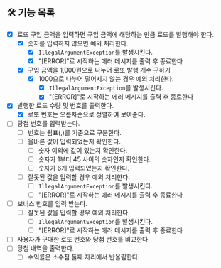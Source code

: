 ## 🛠 기능 목록
- [x] 로또 구입 금액을 입력하면 구입 금액에 해당하는 만큼 로또를 발행해야 한다.
  - [x] 숫자를 입력하지 않으면 예외 처리한다.
    - [x] `IllegalArgumentException`를 발생시킨다.
    - [x] "[ERROR]"로 시작하는 에러 메시지를 출력 후 종료한다
  - [x] 구입 금액을 1,000원으로 나누어 로또 발행 개수 구하기
    - [x] 1000으로 나누어 떨어지지 않는 경우 예외 처리한다.
      - [x] `IllegalArgumentException`를 발생시킨다.
      - [x] "[ERROR]"로 시작하는 에러 메시지를 출력 후 종료한다
- [x] 발행한 로또 수량 및 번호를 출력한다.
  - [x] 로또 번호는 오름차순으로 정렬하여 보여준다.
- [ ] 당첨 번호를 입력받는다.
  - [ ] 번호는 쉼표(,)를 기준으로 구분한다.
  - [ ] 올바른 값이 입력되었는지 확인한다.
    - [ ] 숫자 이외에 값이 있는지 확인한다.
    - [ ] 숫자가 1부터 45 사이의 숫자인지 확인한다.
    - [ ] 숫자가 6개 입력되었는지 확인한다.
  - [ ] 잘못된 값을 입력할 경우 예외 처리한다.
    - [ ] `IllegalArgumentException`를 발생시킨다.
    - [ ] "[ERROR]"로 시작하는 에러 메시지를 출력 후 종료한다
- [ ] 보너스 번호를 입력 받는다.
  - [ ] 잘못된 값을 입력할 경우 예외 처리한다.
    - [ ] `IllegalArgumentException`를 발생시킨다.
    - [ ] "[ERROR]"로 시작하는 에러 메시지를 출력 후 종료한다
- [ ] 사용자가 구매한 로또 번호와 당첨 번호를 비교한다
- [ ] 당첨 내역을 출력한다.
  - [ ] 수익률은 소수점 둘째 자리에서 반올림한다.
